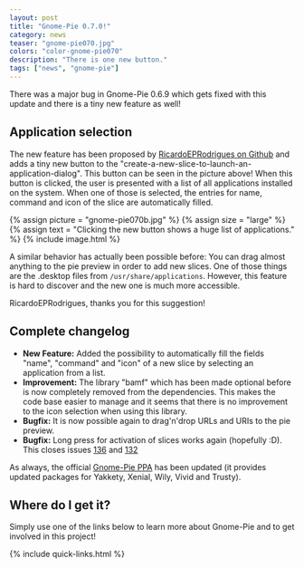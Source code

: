 ```yaml
---
layout: post
title: "Gnome-Pie 0.7.0!"
category: news
teaser: "gnome-pie070.jpg"
colors: "color-gnome-pie070"
description: "There is one new button."
tags: ["news", "gnome-pie"]
---
```


There was a major bug in Gnome-Pie 0.6.9 which gets fixed with this update and there is a tiny new feature as well!

<!--more-->

## Application selection

The new feature has been proposed by [RicardoEPRodrigues on Github](https://github.com/Simmesimme/Gnome-Pie/issues/134) and adds a tiny new button to the "create-a-new-slice-to-launch-an-application-dialog". This button can be seen in the picture above! When this button is clicked, the user is presented with a list of all applications installed on the system. When one of those is selected, the entries for name, command and icon of the slice are automatically filled.

{% assign picture = "gnome-pie070b.jpg" %}
{% assign size = "large" %}
{% assign text = "Clicking the new button shows a huge list of applications." %}
{% include image.html %}

A similar behavior has actually been possible before: You can drag almost anything to the pie preview in order to add new slices. One of those things are the .desktop files from ``/usr/share/applications``. However, this feature is hard to discover and the new one is much more accessible.

RicardoEPRodrigues, thanks you for this suggestion!


## Complete changelog

* **New Feature:** Added the possibility to automatically fill the fields "name", "command" and "icon" of a new slice by selecting an application from a list.
* **Improvement:** The library "bamf" which has been made optional before is now completely removed from the dependencies. This makes the code base easier to manage and it seems that there is no improvement to the icon selection when using this library.
* **Bugfix:** It is now possible again to drag'n'drop URLs and URIs to the pie preview.
* **Bugfix:** Long press for activation of slices works again (hopefully :D). This closes issues [136](https://github.com/Simmesimme/Gnome-Pie/issues/136) and [132](https://github.com/Simmesimme/Gnome-Pie/issues/132)

As always, the official [Gnome-Pie PPA](https://launchpad.net/~simonschneegans/+archive/ubuntu/testing) has been updated (it provides updated packages for Yakkety, Xenial, Wily, Vivid and Trusty).

## Where do I get it?

Simply use one of the links below to learn more about Gnome-Pie and to get involved in this project!

{% include quick-links.html %}

